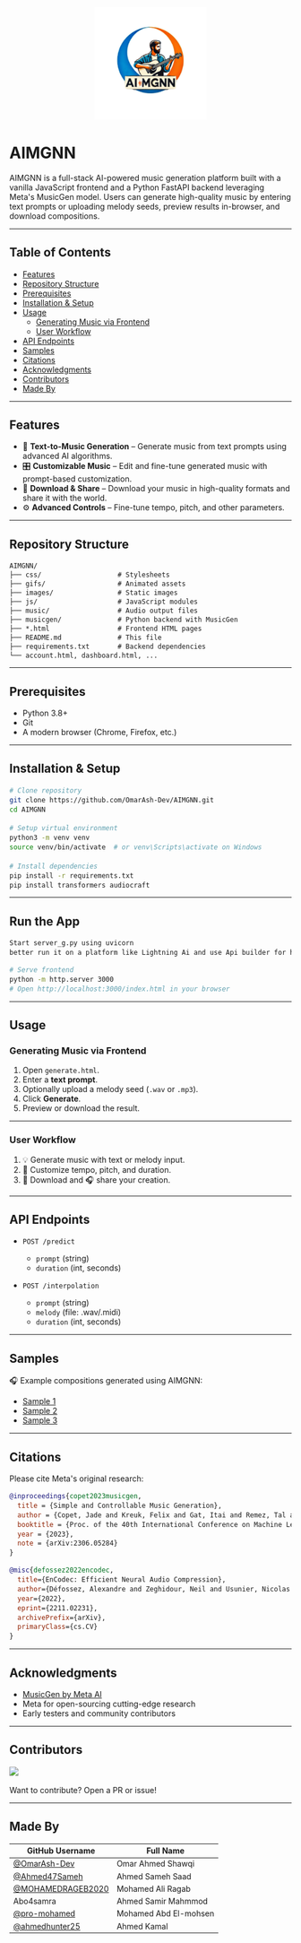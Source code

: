 <p align="center">
  <img src="images/logo.png" alt="AIMGNN Logo" width="200"/>
</p>

# AIMGNN

AIMGNN is a full-stack AI-powered music generation platform built with a vanilla JavaScript frontend and a Python FastAPI backend leveraging Meta's MusicGen model. Users can generate high-quality music by entering text prompts or uploading melody seeds, preview results in-browser, and download compositions.

---

## Table of Contents

* [Features](#features)
* [Repository Structure](#repository-structure)
* [Prerequisites](#prerequisites)
* [Installation & Setup](#installation--setup)
* [Usage](#usage)
  * [Generating Music via Frontend](#generating-music-via-frontend)
  * [User Workflow](#user-workflow)
* [API Endpoints](#api-endpoints)
* [Samples](#samples)
* [Citations](#citations)
* [Acknowledgments](#acknowledgments)
* [Contributors](#contributors)
* [Made By](#made-by)

---

## Features

* 🎵 **Text-to-Music Generation** – Generate music from text prompts using advanced AI algorithms.
* 🎛️ **Customizable Music** – Edit and fine-tune generated music with prompt-based customization.
* 💾 **Download & Share** – Download your music in high-quality formats and share it with the world.
* ⚙️ **Advanced Controls** – Fine-tune tempo, pitch, and other parameters.

---

## Repository Structure

```
AIMGNN/
├── css/                   # Stylesheets
├── gifs/                  # Animated assets
├── images/                # Static images
├── js/                    # JavaScript modules
├── music/                 # Audio output files
├── musicgen/              # Python backend with MusicGen
├── *.html                 # Frontend HTML pages
├── README.md              # This file
├── requirements.txt       # Backend dependencies
└── account.html, dashboard.html, ...
```

---

## Prerequisites

* Python 3.8+
* Git
* A modern browser (Chrome, Firefox, etc.)

---

## Installation & Setup

```bash
# Clone repository
git clone https://github.com/OmarAsh-Dev/AIMGNN.git
cd AIMGNN

# Setup virtual environment
python3 -m venv venv
source venv/bin/activate  # or venv\Scripts\activate on Windows

# Install dependencies
pip install -r requirements.txt
pip install transformers audiocraft
```

---

## Run the App

```bash
Start server_g.py using uvicorn 
better run it on a platform like Lightning Ai and use Api builder for hosting it
```

```bash
# Serve frontend
python -m http.server 3000
# Open http://localhost:3000/index.html in your browser
```

---

## Usage

### Generating Music via Frontend

1. Open `generate.html`.
2. Enter a **text prompt**.
3. Optionally upload a melody seed (`.wav` or `.mp3`).
4. Click **Generate**.
5. Preview or download the result.

---

### User Workflow

1. 💡 Generate music with text or melody input.
2. 🧪 Customize tempo, pitch, and duration.
3. 💾 Download and 🎧 share your creation.

---

## API Endpoints

* `POST /predict`

  * `prompt` (string)
  * `duration` (int, seconds)

* `POST /interpolation`

  * `prompt` (string)
  * `melody` (file: .wav/.midi)
  * `duration` (int, seconds)

---

## Samples

🎧 Example compositions generated using AIMGNN:

* [Sample 1](music/sample1.wav)
* [Sample 2](music/sample2.wav)
* [Sample 3](music/sample3.wav)

---

## Citations

Please cite Meta's original research:

```bibtex
@inproceedings{copet2023musicgen,
  title = {Simple and Controllable Music Generation},
  author = {Copet, Jade and Kreuk, Felix and Gat, Itai and Remez, Tal and Kant, David and Synnaeve, Gabriel and Adi, Yossi and Défossez, Alexandre},
  booktitle = {Proc. of the 40th International Conference on Machine Learning},
  year = {2023},
  note = {arXiv:2306.05284}
}
```

```bibtex
@misc{defossez2022encodec,
  title={EnCodec: Efficient Neural Audio Compression},
  author={Défossez, Alexandre and Zeghidour, Neil and Usunier, Nicolas and Bottou, Léon and Synnaeve, Gabriel},
  year={2022},
  eprint={2211.02231},
  archivePrefix={arXiv},
  primaryClass={cs.CV}
}
```

---

## Acknowledgments

* [MusicGen by Meta AI](https://github.com/facebookresearch/audiocraft)
* Meta for open-sourcing cutting-edge research
* Early testers and community contributors

---


## Contributors

<a href="https://github.com/OmarAsh-Dev"><img src="https://avatars.githubusercontent.com/OmarAsh-Dev" width="50"/></a>

Want to contribute? Open a PR or issue!

---

## Made By

| GitHub Username                                          | Full Name                
| -------------------------------------------------------- | ------------------------ 
| [@OmarAsh-Dev](https://github.com/OmarAsh-Dev)           | Omar Ahmed Shawqi           
| [@Ahmed47Sameh](https://github.com/Ahmed47Sameh)         | Ahmed Sameh Saad 
| [@MOHAMEDRAGEB2020](https://github.com/MOHAMEDRAGEB2020) | Mohamed Ali Ragab  
| Abo4samra                                                | Ahmed Samir Mahmmod    
| [@pro-mohamed](https://github.com/pro-mohamed)           | Mohamed Abd El-mohsen    
| [@ahmedhunter25](https://github.com/ahmedhunter25)       | Ahmed Kamal     
